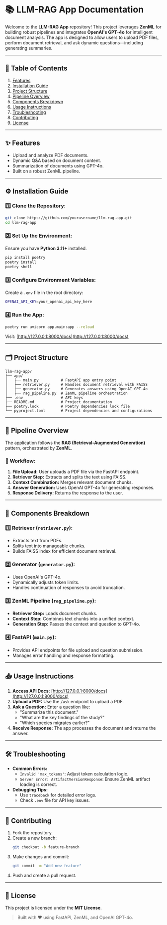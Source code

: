 # 📚 LLM-RAG App Documentation

Welcome to the **LLM-RAG App** repository! This project leverages **ZenML** for building robust pipelines and integrates **OpenAI's GPT-4o** for intelligent document analysis. The app is designed to allow users to upload PDF files, perform document retrieval, and ask dynamic questions—including generating summaries.

---

## 🚀 **Table of Contents**
1. [Features](#features)  
2. [Installation Guide](#installation-guide)  
3. [Project Structure](#project-structure)  
4. [Pipeline Overview](#pipeline-overview)  
5. [Components Breakdown](#components-breakdown)  
6. [Usage Instructions](#usage-instructions)  
7. [Troubleshooting](#troubleshooting)  
8. [Contributing](#contributing)  
9. [License](#license)

---

## ✨ **Features**
- Upload and analyze PDF documents.
- Dynamic Q&A based on document content.
- Summarization of documents using GPT-4o.
- Built on a robust ZenML pipeline.

---

## ⚙️ **Installation Guide**

### 1️⃣ **Clone the Repository:**
```bash
git clone https://github.com/yourusername/llm-rag-app.git
cd llm-rag-app
```

### 2️⃣ **Set Up the Environment:**
Ensure you have **Python 3.11+** installed.
```bash
pip install poetry
poetry install
poetry shell
```

### 3️⃣ **Configure Environment Variables:**
Create a `.env` file in the root directory:
```bash
OPENAI_API_KEY=your_openai_api_key_here
```

### 4️⃣ **Run the App:**
```bash
poetry run uvicorn app.main:app --reload
```
Visit: [http://127.0.0.1:8000/docs](http://127.0.0.1:8000/docs)

---

## 🗂️ **Project Structure**
```
llm-rag-app/
├── app/
│   ├── main.py          # FastAPI app entry point
│   ├── retriever.py     # Handles document retrieval with FAISS
│   ├── generator.py     # Generates answers using OpenAI GPT-4o
│   ├── rag_pipeline.py  # ZenML pipeline orchestration
├── .env                 # API keys
├── README.md            # Project documentation
├── poetry.lock          # Poetry dependencies lock file
└── pyproject.toml       # Project dependencies and configurations
```

---

## 🧪 **Pipeline Overview**

The application follows the **RAG (Retrieval-Augmented Generation)** pattern, orchestrated by **ZenML**.

### 🔄 **Workflow:**
1. **File Upload:** User uploads a PDF file via the FastAPI endpoint.
2. **Retriever Step:** Extracts and splits the text using FAISS.
3. **Context Combination:** Merges relevant document chunks.
4. **Answer Generation:** Uses OpenAI GPT-4o for generating responses.
5. **Response Delivery:** Returns the response to the user.

---

## 🧩 **Components Breakdown**

### 1️⃣ **Retriever (`retriever.py`):**
- Extracts text from PDFs.
- Splits text into manageable chunks.
- Builds FAISS index for efficient document retrieval.

### 2️⃣ **Generator (`generator.py`):**
- Uses OpenAI's GPT-4o.
- Dynamically adjusts token limits.
- Handles continuation of responses to avoid truncation.

### 3️⃣ **ZenML Pipeline (`rag_pipeline.py`):**
- **Retriever Step:** Loads document chunks.
- **Context Step:** Combines text chunks into a unified context.
- **Generation Step:** Passes the context and question to GPT-4o.

### 4️⃣ **FastAPI (`main.py`):**
- Provides API endpoints for file upload and question submission.
- Manages error handling and response formatting.

---

## 📥 **Usage Instructions**

1. **Access API Docs:** [http://127.0.0.1:8000/docs](http://127.0.0.1:8000/docs)
2. **Upload a PDF:** Use the `/ask` endpoint to upload a PDF.
3. **Ask a Question:** Enter a question like:
   - "Summarize this document."
   - "What are the key findings of the study?"
   - "Which species migrates earlier?"
4. **Receive Response:** The app processes the document and returns the answer.

---

## 🛠️ **Troubleshooting**
- **Common Errors:**
  - `Invalid 'max_tokens'`: Adjust token calculation logic.
  - `Server Error: ArtifactVersionResponse`: Ensure ZenML artifact loading is correct.
- **Debugging Tips:**
  - Use `traceback` for detailed error logs.
  - Check `.env` file for API key issues.

---

## 🤝 **Contributing**

1. Fork the repository.
2. Create a new branch:
   ```bash
   git checkout -b feature-branch
   ```
3. Make changes and commit:
   ```bash
   git commit -m "Add new feature"
   ```
4. Push and create a pull request.

---

## 📜 **License**
This project is licensed under the **MIT License**.

> Built with ❤️ using FastAPI, ZenML, and OpenAI GPT-4o.

